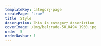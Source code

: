 ```yaml
---
templateKey: category-page
createPage: "true"
title: Style
description: This is category description
coverImage: /img/belgrade-5010494_1920.jpg
order: 5
orderNavbar: 5
---
```

